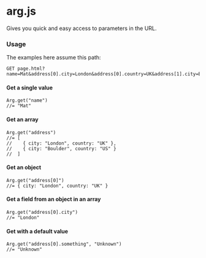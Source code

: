 # arg.js

Gives you quick and easy access to parameters in the URL.

### Usage

The examples here assume this path:

    GET page.html?name=Mat&address[0].city=London&address[0].country=UK&address[1].city=Boulder&address[1].country=US

#### Get a single value

    Arg.get("name")
    //= "Mat"

#### Get an array

    Arg.get("address")
    //= [
    //    { city: "London", country: "UK" },
    //    { city: "Boulder", country: "US" }
    //  ]

#### Get an object

    Arg.get("address[0]")
    //= { city: "London", country: "UK" }

#### Get a field from an object in an array

    Arg.get("address[0].city")
    //= "London"

#### Get with a default value

    Arg.get("address[0].something", "Unknown")
    //= "Unknown"

